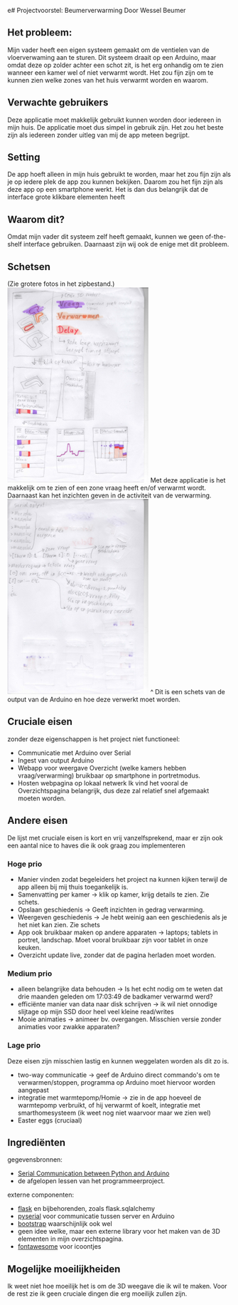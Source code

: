 e# Projectvoorstel: Beumerverwarming
Door Wessel Beumer

## Het probleem:
Mijn vader heeft een eigen systeem gemaakt om de ventielen van de vloerverwaming aan te sturen. Dit systeem draait op een Arduino, maar omdat deze op zolder achter een schot zit, is het erg onhandig om te zien wanneer een kamer wel of niet verwarmt wordt. Het zou fijn zijn om te kunnen zien welke zones van het huis verwarmt worden en waarom.

## Verwachte gebruikers
Deze applicatie moet makkelijk gebruikt kunnen worden door iedereen in mijn huis. De applicatie moet dus simpel in gebruik zijn. Het zou het beste zijn als iedereen zonder uitleg van mij de app meteen begrijpt.

## Setting
De app hoeft alleen in mijn huis gebruikt te worden, maar het zou fijn zijn als je op iedere plek de app zou kunnen bekijken. Daarom zou het fijn zijn als deze app op een smartphone werkt. Het is dan dus belangrijk dat de interface grote klikbare elementen heeft

## Waarom dit?
Omdat mijn vader dit systeem zelf heeft gemaakt, kunnen we geen of-the-shelf interface gebruiken. Daarnaast zijn wij ook de enige met dit probleem. 

## Schetsen
(Zie grotere fotos in het zipbestand.)
![Schets van de layout/uiterlijk van de app.](/schets_voor_kleiner.png)
Met deze applicatie is het makkelijk om te zien of een zone vraag heeft en/of verwarmt wordt. Daarnaast kan het inzichten geven in de activiteit van de verwarming.
![Beschrijving van de output van de Arduino](/schets_achter_kleiner.png)
^ Dit is een schets van de output van de Arduino en hoe deze verwerkt moet worden.

## Cruciale eisen
zonder deze eigenschappen is het project niet functioneel:
- Communicatie met Arduino over Serial
- Ingest van output Arduino
- Webapp voor weergave Overzicht (welke kamers hebben vraag/verwarming) bruikbaar op smartphone in portretmodus.
- Hosten webpagina op lokaal netwerk
Ik vind het vooral de Overzichtspagina belangrijk, dus deze zal relatief snel afgemaakt moeten worden.

## Andere eisen
De lijst met cruciale eisen is kort en vrij vanzelfsprekend, maar er zijn ook een aantal nice to haves die ik ook graag zou implementeren
### Hoge prio
- Manier vinden zodat begeleiders het project na kunnen kijken terwijl de app alleen bij mij thuis toegankelijk is.
- Samenvatting per kamer -> klik op kamer, krijg details te zien. Zie schets.
- Opslaan geschiedenis -> Geeft inzichten in gedrag verwarming.
- Weergeven geschiedenis -> Je hebt weinig aan een geschiedenis als je het niet kan zien. Zie schets
- App ook bruikbaar maken op andere apparaten -> laptops; tablets in portret, landschap. Moet vooral bruikbaar zijn voor tablet in onze keuken.
- Overzicht update live, zonder dat de pagina herladen moet worden.
### Medium prio
- alleen belangrijke data behouden -> Is het echt nodig om te weten dat drie maanden geleden om 17:03:49 de badkamer verwarmd werd?
- efficiënte manier van data naar disk schrijven -> ik wil niet onnodige slijtage op mijn SSD door heel veel kleine read/writes
- Mooie animaties -> animeer bv. overgangen. Misschien versie zonder animaties voor zwakke apparaten?
### Lage prio
Deze eisen zijn misschien lastig en kunnen weggelaten worden als dit zo is.
- two-way communicatie -> geef de Arduino direct commando's om te verwarmen/stoppen, programma op Arduino moet hiervoor worden aangepast
- integratie met warmtepomp/Homie -> zie in de app hoeveel de warmtepomp verbruikt, of hij verwarmt of koelt, integratie met smarthomesysteem (ik weet nog niet waarvoor maar we zien wel)
- Easter eggs (cruciaal)

## Ingrediënten
gegevensbronnen:
- [Serial Communication between Python and Arduino](https://www.hackster.io/ansh2919/serial-communication-between-python-and-arduino-e7cce0)
- de afgelopen lessen van het programmeerproject.

externe componenten:
- [flask](https://flask.palletsprojects.com/en/2.2.x/) en bijbehorenden, zoals flask.sqlalchemy
- [pyserial](https://pyserial.readthedocs.io/en/latest/pyserial.html) voor communicatie tussen server en Arduino
- [bootstrap](https://getbootstrap.com/docs/5.0/getting-started/introduction/) waarschijnlijk ook wel
- geen idee welke, maar een externe library voor het maken van de 3D elementen in mijn overzichtspagina.
- [fontawesome](https://fontawesome.com/) voor icoontjes

## Mogelijke moeilijkheiden
Ik weet niet hoe moeilijk het is om de 3D weegave die ik wil te maken. Voor de rest zie ik geen cruciale dingen die erg moeilijk zullen zijn. 